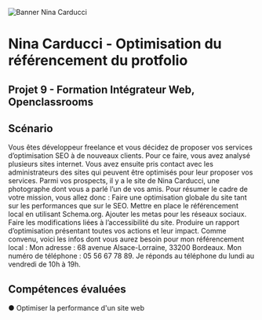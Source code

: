 ![Banner Nina Carducci](https://user.oc-static.com/upload/2022/06/22/16559176658498_595_P9_DIW%20-%20Inte%CC%81grateur%20Front-End%20%281%29.jpg)

# Nina Carducci - Optimisation du référencement du protfolio 

## Projet 9 - Formation Intégrateur Web, Openclassrooms

## Scénario 

Vous êtes développeur freelance et vous décidez de proposer vos services d’optimisation SEO à de nouveaux clients. Pour ce faire, vous avez analysé plusieurs sites internet. 
Vous avez ensuite pris contact avec les administrateurs des sites qui peuvent être optimisés pour leur proposer vos services. 
Parmi vos prospects, il y a le site de Nina Carducci, une photographe dont vous a parlé l’un de vos amis.
Pour résumer le cadre de votre mission, vous allez donc : 
Faire une optimisation globale du site tant sur les performances que sur le SEO.
Mettre en place le référencement local en utilisant Schema.org.
Ajouter les metas pour les réseaux sociaux.
Faire les modifications liées à l’accessibilité du site.
Produire un rapport d’optimisation présentant toutes vos actions et leur impact.
Comme convenu, voici les infos dont vous aurez besoin pour mon référencement local :
Mon adresse : 68 avenue Alsace-Lorraine, 33200 Bordeaux.
Mon numéro de téléphone : 05 56 67 78 89.
Je réponds au téléphone du lundi au vendredi de 10h à 19h.

## Compétences évaluées 

●  Optimiser la performance d'un site web


